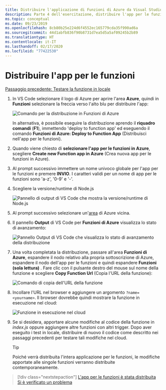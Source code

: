 ```yaml
---
title: Distribuire l'applicazione di Funzioni di Azure da Visual Studio Code
description: Parte 4 dell'esercitazione, distribuire l'app per le funzioni nel cloud.
ms.topic: conceptual
ms.date: 09/23/2019
ms.openlocfilehash: 8cb80b25e224d6f4552ec165779cda35f990ad6a
ms.sourcegitcommit: 44d1abfb836f90b8731d7ea5d5a5af09245b2b89
ms.translationtype: HT
ms.contentlocale: it-IT
ms.lasthandoff: 02/17/2020
ms.locfileid: "77422530"
---
```

# <a name="deploy-the-functions-app"></a>Distribuire l'app per le funzioni

[Passaggio precedente: Testare la funzione in locale](tutorial-vscode-serverless-node-03.md)

1. In VS Code selezionare il logo di Azure per aprire l'area **Azure**, quindi in **Funzioni** selezionare la freccia verso l'alto blu per distribuire l'app:

    ![Comando per la distribuzione in Funzioni di Azure](media/functions-extension/deploy-app.png)

    In alternativa, è possibile eseguire la distribuzione aprendo il **riquadro comandi** (**F1**), immettendo 'deploy to function app' ed eseguendo il comando **Funzioni di Azure: Deploy to Function App** (Distribuisci nell'app per le funzioni).

1. Quando viene chiesto di **selezionare l'app per le funzioni in Azure**, scegliere **Create new Function app in Azure** (Crea nuova app per le funzioni in Azure).

1. Al prompt successivo immettere un nome univoco globale per l'app per le funzioni e premere **INVIO**. I caratteri validi per un nome di app per le funzioni sono 'a-z', '0-9' e '-'.

1. Scegliere la versione/runtime di Node.js

    ![Pannello di output di VS Code che mostra la versione/runtime di Node.js](media/functions-extension/nodejs-runtime-version.png)

1. Al prompt successivo selezionare un'[area](https://azure.microsoft.com/regions/) di Azure vicina.

1. Il pannello **Output** di VS Code per **Funzioni di Azure** visualizza lo stato di avanzamento:

    ![Pannello Output di VS Code che visualizza lo stato di avanzamento della distribuzione](media/functions-extension/deploy-progress.png)

1. Una volta completata la distribuzione, passare all'area **Funzioni di Azure**, espandere il nodo relativo alla propria sottoscrizione di Azure, espandere il nodo dell'app per le funzioni e quindi espandere **Funzioni (sola lettura)** . Fare clic con il pulsante destro del mouse sul nome della funzione e scegliere **Copy Function Url** (Copia l'URL della funzione):

    ![Comando di copia dell'URL della funzione](media/functions-extension/copy-function-url-command.png)

1. Incollare l'URL nel browser e aggiungere un argomento `?name=<yourname>`. Il browser dovrebbe quindi mostrare la funzione in esecuzione nel cloud:

    ![Funzione in esecuzione nel cloud](media/functions-extension/remote-test-browser.png)

1. Se si desidera, apportare alcune modifiche al codice della funzione in *index.js* oppure aggiungere altre funzioni con altri trigger. Dopo aver eseguito i test in locale, distribuire di nuovo il codice come descritto nei passaggi precedenti per testare tali modifiche nel cloud.

    > [!TIP]
    > Poiché verrà distribuita l'intera applicazione per le funzioni, le modifiche apportate alle singole funzioni verranno distribuite contemporaneamente.

> [!div class="nextstepaction"]
> [L'app per le funzioni è stata distribuita](tutorial-vscode-serverless-node-05.md) [Si è verificato un problema](https://www.research.net/r/PWZWZ52?tutorial=node-deployment-azurefunctions&step=deploy-app)
